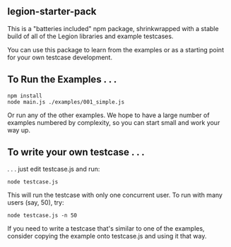 
legion-starter-pack
-------------------

This is a "batteries included" npm package, shrinkwrapped with a stable build
of all of the Legion libraries and example testcases.

You can use this package to learn from the examples or as a starting point for
your own testcase development.

To Run the Examples . . .
-------------------------

	npm install
	node main.js ./examples/001_simple.js

Or run any of the other examples. We hope to have a large number of examples
numbered by complexity, so you can start small and work your way up.

To write your own testcase . . .
--------------------------------

. . . just edit testcase.js and run:

	node testcase.js

This will run the testcase with only one concurrent user. To run with many
users (say, 50), try:

	node testcase.js -n 50

If you need to write a testcase that's similar to one of the examples, consider
copying the example onto testcase.js and using it that way.
